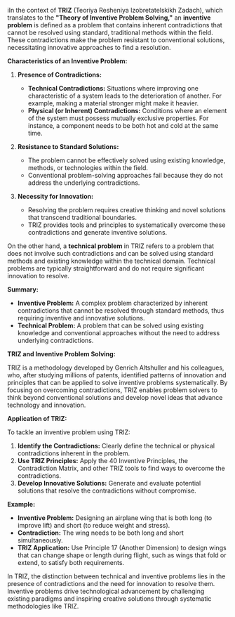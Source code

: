 iIn the context of **TRIZ** (Teoriya Resheniya Izobretatelskikh Zadach), which translates to the **"Theory of Inventive Problem Solving,"** an **inventive problem** is defined as a problem that contains inherent contradictions that cannot be resolved using standard, traditional methods within the field. These contradictions make the problem resistant to conventional solutions, necessitating innovative approaches to find a resolution.

**Characteristics of an Inventive Problem:**

1. **Presence of Contradictions:**
   - **Technical Contradictions:** Situations where improving one characteristic of a system leads to the deterioration of another. For example, making a material stronger might make it heavier.
   - **Physical (or Inherent) Contradictions:** Conditions where an element of the system must possess mutually exclusive properties. For instance, a component needs to be both hot and cold at the same time.

2. **Resistance to Standard Solutions:**
   - The problem cannot be effectively solved using existing knowledge, methods, or technologies within the field.
   - Conventional problem-solving approaches fail because they do not address the underlying contradictions.

3. **Necessity for Innovation:**
   - Resolving the problem requires creative thinking and novel solutions that transcend traditional boundaries.
   - TRIZ provides tools and principles to systematically overcome these contradictions and generate inventive solutions.

On the other hand, a **technical problem** in TRIZ refers to a problem that does not involve such contradictions and can be solved using standard methods and existing knowledge within the technical domain. Technical problems are typically straightforward and do not require significant innovation to resolve.

**Summary:**

- **Inventive Problem:** A complex problem characterized by inherent contradictions that cannot be resolved through standard methods, thus requiring inventive and innovative solutions.
- **Technical Problem:** A problem that can be solved using existing knowledge and conventional approaches without the need to address underlying contradictions.

**TRIZ and Inventive Problem Solving:**

TRIZ is a methodology developed by Genrich Altshuller and his colleagues, who, after studying millions of patents, identified patterns of innovation and principles that can be applied to solve inventive problems systematically. By focusing on overcoming contradictions, TRIZ enables problem solvers to think beyond conventional solutions and develop novel ideas that advance technology and innovation.

**Application of TRIZ:**

To tackle an inventive problem using TRIZ:

1. **Identify the Contradictions:** Clearly define the technical or physical contradictions inherent in the problem.
2. **Use TRIZ Principles:** Apply the 40 Inventive Principles, the Contradiction Matrix, and other TRIZ tools to find ways to overcome the contradictions.
3. **Develop Innovative Solutions:** Generate and evaluate potential solutions that resolve the contradictions without compromise.

**Example:**

- **Inventive Problem:** Designing an airplane wing that is both long (to improve lift) and short (to reduce weight and stress).
- **Contradiction:** The wing needs to be both long and short simultaneously.
- **TRIZ Application:** Use Principle 17 (Another Dimension) to design wings that can change shape or length during flight, such as wings that fold or extend, to satisfy both requirements.

In TRIZ, the distinction between technical and inventive problems lies in the presence of contradictions and the need for innovation to resolve them. Inventive problems drive technological advancement by challenging existing paradigms and inspiring creative solutions through systematic methodologies like TRIZ.
